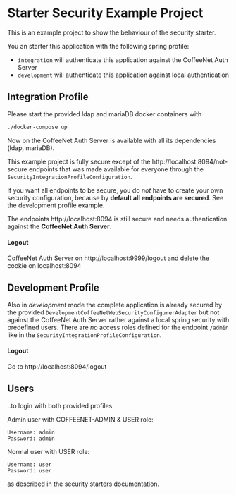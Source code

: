 # Starter Security Example Project

This is an example project to show the behaviour of the security starter.

You an starter this application with the following spring profile:

* `integration` will authenticate this application against the CoffeeNet Auth Server
* `development` will authenticate this application against local authentication

## Integration Profile

Please start the provided ldap and mariaDB docker containers with

```bash
./docker-compose up
```

Now on the CoffeeNet Auth Server is available with all its dependencies (ldap, mariaDB).

This example project is fully secure except of the http://localhost:8094/not-secure endpoints
that was made available for everyone through the `SecurityIntegrationProfileConfiguration`.

If you want all endpoints to be secure, you do _not_ have to create your own security configuration,
because by **default all endpoints are secured**. See the development profile example.

The endpoints http://localhost:8094 is still secure and needs authentication against the
**CoffeeNet Auth Server**.

#### Logout

CoffeeNet Auth Server on http://localhost:9999/logout and delete the cookie on localhost:8094


## Development Profile

Also in _development_ mode the complete application is already secured by the provided
`DevelopmentCoffeeNetWebSecurityConfigurerAdapter` but not against the CoffeeNet Auth Server
rather against a local spring security with predefined users. There are _no_ access roles defined
for the endpoint `/admin` like in the `SecurityIntegrationProfileConfiguration`.


#### Logout

Go to http://localhost:8094/logout

## Users

..to login with both provided profiles.

Admin user with COFFEENET-ADMIN & USER role:
```
Username: admin
Password: admin
```

Normal user with USER role:
```
Username: user
Password: user
```

as described in the security starters documentation.